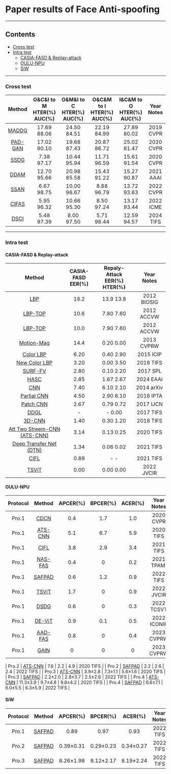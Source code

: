 # Paper results of Face Anti-spoofing
---

## Contents
- [Cross test](#cross)
- [Intra test](#intra)
  - [CASIA-FASD & Replay-attack](#C&R)
  - [OULU-NPU](#O)
  - [SiW](#S) 

---

<a name="cross" />

### Cross test

| Method | O&C&I to M <br> HTER(%) AUC(%) | O&M&I to C <br> HTER(%) AUC(%) | O&C&M to I <br> HTER(%) AUC(%) | I&C&M to O <br> HTER(%) AUC(%) | Year Notes |
| :---: | :---: | :---: | :---: | :---: | :---: |
| [MADDG](https://ieeexplore.ieee.org/abstract/document/8953226) | 17.69 88.06 | 24.50 84.51 | 22.19 84.99 | 27.89 80.02 | 2019 CVPR |
| [PAD-GAN](https://ieeexplore.ieee.org/document/9156555) | 17.02 90.10 | 19.68 87.43 | 20.87 86.72 | 25.02 81.47 |  2020 CVPR |
| [SSDG](https://ieeexplore.ieee.org/document/9156366) | 7.38 97.17 | 10.44 95.94 | 11.71 96.59 | 15.61 91.54 |  2020 CVPR |
| [DDAM](https://ojs.aaai.org/index.php/AAAI/article/view/16199) | 12.70 95.66 | 20.98 85.58 | 15.43 91.22 | 15.27 90.87 |  2021 AAAI |
| [SSAN](https://ieeexplore.ieee.org/document/9879842) | 6.67 98.75 | 10.00 96.67 | 8.88 96.79 | 13.72 93.63 |  2022 CVPR |
| [CIFAS](https://ieeexplore.ieee.org/document/9859783) | 5.95 96.32 | 10.66 95.30 | 8.50 97.24 | 13.17 93.44 |  2022 ICME |
| [DSCI](https://ieeexplore.ieee.org/abstract/document/10288514) | 5.48 97.39 | 8.00 97.50 | 5.71 98.44 |  12.59 94.57 |  2024 TIFS |

---

<a name="intra" />

### Intra test

<a name="C&R" />

#### CASIA-FASD & Replay-attack

| Method | CASIA-FASD <br> EER(%) | Repaly-Attack <br> EER(%) HTER(%)| Year Notes |
| :---: | :---: | :---: | :---: |
| [LBP](https://ieeexplore.ieee.org/document/6313548) | 18.2 | 13.9 13.8 | 2012 BIOSIG |
| [LBP-TOP](https://link.springer.com/chapter/10.1007/978-3-642-37410-4_11) | 10.6 | 7.80 7.60 | 2012 ACCVW |
| [LBP-TOP](https://link.springer.com/chapter/10.1007/978-3-642-37410-4_11) | 10.0 | 7.90 7.60 | 2012 ACCVW |
| [Motion-Mag](https://ieeexplore.ieee.org/document/6595861) | 14.4 | 0.20 0.00 | 2013 CVPRW |
| [Color LBP](https://ieeexplore.ieee.org/abstract/document/7351280) | 6.20 | 0.40 2.90 | 2015 ICIP |
| [New Color LBP](https://ieeexplore.ieee.org/document/7454730) | 3.20 | 0.00 3.50 | 2016 TIFS |
| [SURF-FV](https://ieeexplore.ieee.org/document/7748511) | 2.80 | 0.10 2.20 | 2017 SPL |
| [HASC](https://www.sciencedirect.com/science/article/abs/pii/S0952197623019723) | 2.85 | 1.67 2.67 | 2024 EAAI |
| [CNN](https://arxiv.org/abs/1408.5601) | 7.40 | 6.10 2.10 | 2014 arXiv |
| [Partial CNN](https://ieeexplore.ieee.org/document/7821013) | 4.50 |  2.90 6.10 | 2016 IPTA |
| [Patch CNN](https://ieeexplore.ieee.org/document/8272713) | 2.67 |  0.79 0.72 | 2017 IJCN |
| [DDGL](https://ieeexplore.ieee.org/document/7867821) | - |  - 0.00 | 2017 TIFS |
| [3D-CNN](https://ieeexplore.ieee.org/document/8335313) | 1.40 |  0.30  1.20 | 2018 TIFS |
| [Att Two Streem-CNN (ATS-CNN)](https://ieeexplore.ieee.org/document/8737949) | 3.14 | 0.13 0.25 | 2020 TIFS |
| [Deep Transfer Net (DTN)](https://ieeexplore.ieee.org/document/9507460) | 1.34 | 0.06 0.02 | 2021 TIFS |
| [CIFL](https://ieeexplore.ieee.org/document/9336714) | 0.89 | - - | 2021 TIFS |
| [TSViT](https://www.sciencedirect.com/science/article/abs/pii/S1047320322000621) | 0.00 | 0.00 0.00 | 2022 JVCIR |

<a name="O" />

#### OULU-NPU

| Protocol | Method | APCER(%) | BPCER(%) | ACER(%) | Year Notes |
| :---: | :---: | :---: | :---: |:---: | :---: |
| Pro.1 | [CDCN](https://ieeexplore.ieee.org/document/9156660) | 0.4 | 1.7 | 1.0 | 2020 CVPR |
| Pro.1 | [ATS-CNN](https://ieeexplore.ieee.org/document/8737949) | 5.1 | 6.7 | 5.9 | 2020 TIFS |
| Pro.1 | [CIFL](https://ieeexplore.ieee.org/document/9336714) | 3.8 | 2.9 | 3.4 | 2021 TIFS |
| Pro.1 | [NAS-FAS](https://ieeexplore.ieee.org/abstract/document/9252183) | 0.4 | 0 | 0.2 | 2021 TPAMI |
| Pro.1 | [SAFPAD](https://ieeexplore.ieee.org/document/9650907) | 0.6 | 1.2 | 0.9 | 2022 TIFS |
| Pro.1 | [TSViT](https://www.sciencedirect.com/science/article/abs/pii/S1047320322000621) | 1.7 | 0 | 0.9 | 2022 JVCIR |
| Pro.1 | [DSDG](https://ieeexplore.ieee.org/document/9641836) | 0.6 | 0 | 0.3 | 2022 TCSVT |
| Pro.1 | [DE-ViT](https://link.springer.com/chapter/10.1007/978-3-031-30111-7_29) | 0.9 | 0.1 | 0.5 | 2022 ICONIP |
| Pro.1 | [AAD-FAS](https://ieeexplore.ieee.org/document/10208287) | 0.8 | 0 | 0.4 | 2023 CVPRW |
| Pro.1 | [GAIN](https://ieeexplore.ieee.org/abstract/document/10208551) | 0 | 0 | 0 | 2023 CVPRW |

| Pro.2 | [ATS-CNN](https://ieeexplore.ieee.org/document/8737949) | 7.6 | 2.2 | 4.9 | 2020 TIFS |
| Pro.2 | [SAFPAD](https://ieeexplore.ieee.org/document/9650907) | 2.2 | 2.6 | 2.4 | 2022 TIFS |
| Pro.3 | [ATS-CNN](https://ieeexplore.ieee.org/document/8737949) | 3.9±2.8 | 7.3±1.1 | 5.6±1.6 | 2020 TIFS |
| Pro.3 | [SAFPAD](https://ieeexplore.ieee.org/document/9650907) | 2.2±2.0 | 2.8±3.7 | 2.5±2.6 | 2022 TIFS |
| Pro.4 | [ATS-CNN](https://ieeexplore.ieee.org/document/8737949) | 11.3±3.9 | 9.7±4.8 | 9.8±4.2 | 2020 TIFS |
| Pro.4 | [SAFPAD](https://ieeexplore.ieee.org/document/9650907) | 6.6±7.1 | 6.0±5.5 | 6.3±5.9 | 2022 TIFS |

<a name="S" />

#### SiW

| Protocol | Method | APCER(%) | BPCER(%) | ACER(%) | Year Notes |
| :---: | :---: | :---: | :---: |:---: | :---: |
| Pro.1 | [SAFPAD](https://ieeexplore.ieee.org/document/9650907) | 0.89 | 0.97 | 0.93 | 2022 TIFS |
| Pro.2 | [SAFPAD](https://ieeexplore.ieee.org/document/9650907) | 0.39±0.31 | 0.29±0.23 | 0.34±0.27 | 2022 TIFS |
| Pro.3 | [SAFPAD](https://ieeexplore.ieee.org/document/9650907) | 8.26±1.98 | 8.12±2.17 | 8.19±2.24 | 2022 TIFS |
